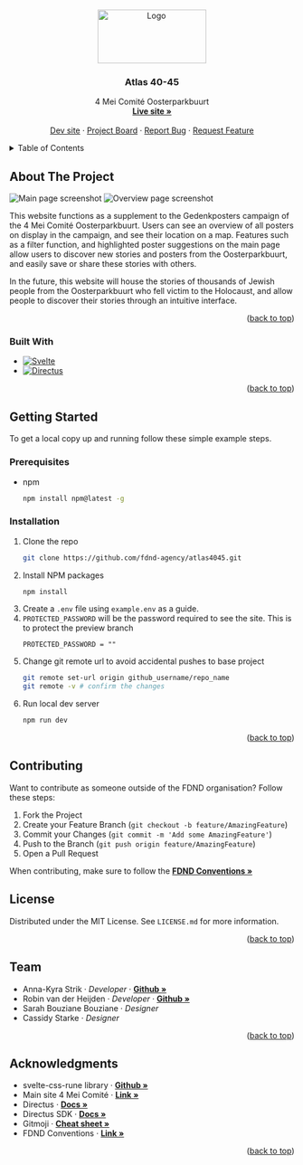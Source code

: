 <a id="readme-top"></a>

<!-- PROJECT LOGO -->
<br />
<div align="center">
  <a href="https://github.com/fdnd-agency/atlas4045">
    <img src="https://github.com/user-attachments/assets/723a654b-2c8a-4d17-bfe2-158f96616757" alt="Logo" width="192" height="95">
  </a>

  <h3 align="center">Atlas 40-45</h3>

  <p align="center">
    4 Mei Comité Oosterparkbuurt
    <br />
    <a href="https://atlas4045.agency.fdnd.nl/"><strong>Live site »</strong></a>
    <br />
    <br />
    <a href="https://atlas4045.dev.fdnd.nl/">Dev site</a>
    &middot;
    <a href="https://github.com/orgs/fdnd-agency/projects/67">Project Board</a>
    &middot;
    <a href="https://github.com/fdnd-agency/atlas4045/issues/new?template=bug_report.yml">Report Bug</a>
    &middot;
    <a href="https://github.com/fdnd-agency/atlas4045/issues/new?template=feature_request.md">Request Feature</a>
  </p>
</div>



<!-- TABLE OF CONTENTS -->
<details>
  <summary>Table of Contents</summary>
  <ol>
    <li>
      <a href="#about-the-project">About The Project</a>
      <ul>
        <li><a href="#built-with">Built With</a></li>
      </ul>
    </li>
    <li>
      <a href="#getting-started">Getting Started</a>
      <ul>
        <li><a href="#prerequisites">Prerequisites</a></li>
        <li><a href="#installation">Installation</a></li>
      </ul>
    </li>
    <li><a href="#contributing">Contributing</a></li>
    <li><a href="#license">License</a></li>
    <li><a href="#team">Team</a></li>
    <li><a href="#acknowledgments">Acknowledgments</a></li>
  </ol>
</details>



<!-- ABOUT THE PROJECT -->
## About The Project

![Main page screenshot](https://github.com/user-attachments/assets/dd64e362-cb19-4d18-939d-2ba46aa7345e)
![Overview page screenshot](https://github.com/user-attachments/assets/a53830e2-51a8-4e02-8eba-1fbfbcb5353d)

This website functions as a supplement to the Gedenkposters campaign of the 4 Mei Comité Oosterparkbuurt. Users can see an overview of all posters on display in the campaign, and see their location on a map. Features such as a filter function, and highlighted poster suggestions on the main page allow users to discover new stories and posters from the Oosterparkbuurt, and easily save or share these stories with others. 

In the future, this website will house the stories of thousands of Jewish people from the Oosterparkbuurt who fell victim to the Holocaust, and allow people to discover their stories through an intuitive interface.

<p align="right">(<a href="#readme-top">back to top</a>)</p>



### Built With

* [![Svelte][Svelte.dev]][Svelte-url]
* [![Directus][Directus.io]][Directus-url]

<p align="right">(<a href="#readme-top">back to top</a>)</p>



<!-- GETTING STARTED -->
## Getting Started

To get a local copy up and running follow these simple example steps.

### Prerequisites

* npm
  ```sh
  npm install npm@latest -g
  ```

### Installation

1. Clone the repo
   ```sh
   git clone https://github.com/fdnd-agency/atlas4045.git
   ```
2. Install NPM packages
   ```sh
   npm install
   ```
3. Create a `.env` file using `example.env` as a guide.
4. `PROTECTED_PASSWORD` will be the password required to see the site. This is to protect the preview branch
   ```env
   PROTECTED_PASSWORD = ""
   ```
5. Change git remote url to avoid accidental pushes to base project
   ```sh
   git remote set-url origin github_username/repo_name
   git remote -v # confirm the changes
   ```
6. Run local dev server
   ```sh
   npm run dev
   ```

<p align="right">(<a href="#readme-top">back to top</a>)</p>



<!-- CONTRIBUTING -->
## Contributing
Want to contribute as someone outside of the FDND organisation? Follow these steps:

1. Fork the Project
2. Create your Feature Branch (`git checkout -b feature/AmazingFeature`)
3. Commit your Changes (`git commit -m 'Add some AmazingFeature'`)
4. Push to the Branch (`git push origin feature/AmazingFeature`)
5. Open a Pull Request

When contributing, make sure to follow the <a href="https://github.com/fdnd-agency/.github/wiki/Conventions"><strong>FDND Conventions »</strong></a>


<!-- LICENSE -->
## License

Distributed under the MIT License. See `LICENSE.md` for more information.

<p align="right">(<a href="#readme-top">back to top</a>)</p>


<!-- TEAM MEMBERS -->
## Team

- Anna-Kyra Strik · <i>Developer</i> · <a href="https://github.com/Anna-Kyra"><strong>Github »</strong></a>
- Robin van der Heijden · <i>Developer</i> · <a href="https://github.com/Robin1224"><strong>Github »</strong></a>
- Sarah Bouziane Bouziane · <i>Designer</i>
- Cassidy Starke · <i>Designer</i>


<p align="right">(<a href="#readme-top">back to top</a>)</p>


<!-- ACKNOWLEDGMENTS -->
## Acknowledgments

* svelte-css-rune library · <a href="https://github.com/JanNitschke/svelte-css-rune"><strong>Github »</strong></a>
* Main site 4 Mei Comité · <a href="https://www.4meioosterpark.nl"><strong>Link »</strong></a>
* Directus · <a href="https://directus.io/docs/"><strong>Docs »</strong></a>
* Directus SDK · <a href="https://directus.io/docs/guides/connect/sdk"><strong>Docs »</strong></a>
* Gitmoji · <a href="https://gitmoji.dev/"><strong>Cheat sheet »</strong></a>
* FDND Conventions · <a href="https://github.com/fdnd-agency/.github/wiki/Conventions"><strong>Link »</strong></a>

<p align="right">(<a href="#readme-top">back to top</a>)</p>



<!-- MARKDOWN LINKS & IMAGES -->
<!-- https://www.markdownguide.org/basic-syntax/#reference-style-links -->
[Svelte.dev]: https://img.shields.io/badge/Svelte-4A4A55?style=for-the-badge&logo=svelte&logoColor=FF3E00
[Svelte-url]: https://svelte.dev/
[Directus.io]: https://img.shields.io/badge/Directus-6644FF?style=for-the-badge&logo=directus&logoColor=white
[Directus-url]: https://directus.io
